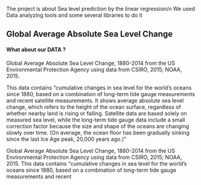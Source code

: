 The project is about Sea level prediction by the linear regression/n
We used Data analyzing tools and some several libraries to do it

<h2>Global Average Absolute Sea Level Change</h2>
<h4>What about our DATA ? </h4>
<div>Global Average Absolute Sea Level Change, 1880-2014 from the US Environmental Protection Agency using data from CSIRO, 2015; NOAA, 2015.

This data contains “cumulative changes in sea level for the world’s oceans since 1880,
based on a combination of long-term tide gauge measurements and recent satellite measurements.
It shows average absolute sea level change, which refers to the height of the ocean surface, regardless of whether nearby land is rising or falling.
Satellite data are based solely on measured sea level,
while the long-term tide gauge data include a small correction factor because the size and shape of the oceans are changing slowly over time.
(On average, the ocean floor has been gradually sinking since the last Ice Age peak, 20,000 years ago.)”

Global Average Absolute Sea Level Change, 1880-2014 from the US Environmental Protection Agency using data from CSIRO, 2015;
NOAA, 2015. This data contains "cumulative changes in sea level for the world’s oceans since 1880,
based on a combination of long-term tide gauge measurements and recent</div>
